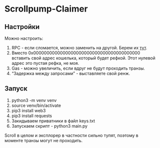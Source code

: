 # Scrollpump-Claimer

## Настройки

Можно настроить:

1. RPC - если сломается, можно заменить на другой. Берем их [тут](https://chainlist.org/chain/534352).
2. Вместо 0x0000000000000000000000000000000000000000 вставить свой адрес кошелька, который будет рефкой. Этот нулевой адрес это пустая рефка, не моя.
3. Gas - можно увеличить, если вдруг не будут проходить транзы.
4. “Задержка между запросами” - выставляете свой ренж.

## Запуск

1. python3 -m venv venv
2. source venv/bin/activate
3. pip3 install web3
4. pip3 install requests
5. Закидываем приватники в файл keys.txt
6. Запускаем скрипт - python3 main.py

Scroll в целом и эксплорер в частности сильно тупят, поэтому в моменте транзы могут не проходить.
